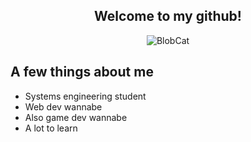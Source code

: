 <section align="center">

# Welcome to my github!
  
![BlobCat](https://media3.giphy.com/media/v1.Y2lkPTc5MGI3NjExbXg4eGhzazVidjlsOXdscHp6YnM4a2FwYndkMDh2d3I0MmpqYzl1ayZlcD12MV9pbnRlcm5hbF9naWZfYnlfaWQmY3Q9Zw/BHjKQIE0HYUIwVOuua/giphy.gif)

</section>

## A few things about me

- Systems engineering student
- Web dev wannabe
- Also game dev wannabe
- A lot to learn 



<!--
**siminailie183/siminailie183** is a ✨ _special_ ✨ repository because its `README.md` (this file) appears on your GitHub profile.

Here are some ideas to get you started:

- 🔭 I’m currently working on ...
- 🌱 I’m currently learning ...
- 👯 I’m looking to collaborate on ...
- 🤔 I’m looking for help with ...
- 💬 Ask me about ...
- 📫 How to reach me: ...
- 😄 Pronouns: ...
- ⚡ Fun fact: ...
-->
